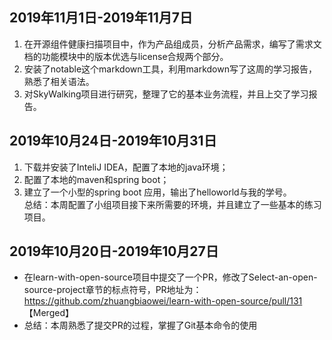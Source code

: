 ## 2019年11月1日-2019年11月7日
1. 在开源组件健康扫描项目中，作为产品组成员，分析产品需求，编写了需求文档的功能模块中的版本优选与license合规两个部分。
2. 安装了notable这个markdown工具，利用markdown写了这周的学习报告，熟悉了相关语法。
3. 对SkyWalking项目进行研究，整理了它的基本业务流程，并且上交了学习报告。

## 2019年10月24日-2019年10月31日
1. 下载并安装了InteliJ IDEA，配置了本地的java环境；
2. 配置了本地的maven和spring boot；
3. 建立了一个小型的spring boot 应用，输出了helloworld与我的学号。  
总结：本周配置了小组项目接下来所需要的环境，并且建立了一些基本的练习项目。

## 2019年10月20日-2019年10月27日
- 在learn-with-open-source项目中提交了一个PR，修改了Select-an-open-source-project章节的标点符号，PR地址为：https://github.com/zhuangbiaowei/learn-with-open-source/pull/131  【Merged】
- 总结：本周熟悉了提交PR的过程，掌握了Git基本命令的使用
